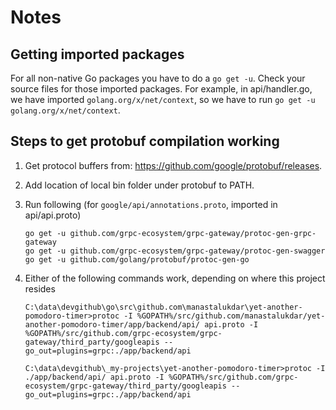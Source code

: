 # Notes

## Getting imported packages

For all non-native Go packages you have to do a `go get -u`. Check your source files for those imported packages. For example, in api/handler.go, we have imported `golang.org/x/net/context`, so we have to run `go get -u golang.org/x/net/context`.

## Steps to get protobuf compilation working

1. Get protocol buffers from: https://github.com/google/protobuf/releases.
2. Add location of local bin folder under protobuf to PATH.
3. Run following (for `google/api/annotations.proto`, imported in api/api.proto)

    ```plaintext
    go get -u github.com/grpc-ecosystem/grpc-gateway/protoc-gen-grpc-gateway
    go get -u github.com/grpc-ecosystem/grpc-gateway/protoc-gen-swagger
    go get -u github.com/golang/protobuf/protoc-gen-go
    ```

4. Either of the following commands work, depending on where this project resides

    ```plaintext
    C:\data\devgithub\go\src\github.com\manastalukdar\yet-another-pomodoro-timer>protoc -I %GOPATH%/src/github.com/manastalukdar/yet-another-pomodoro-timer/app/backend/api/ api.proto -I %GOPATH%/src/github.com/grpc-ecosystem/grpc-gateway/third_party/googleapis --go_out=plugins=grpc:./app/backend/api 
    ```

    ```plaintext
    C:\data\devgithub\_my-projects\yet-another-pomodoro-timer>protoc -I ./app/backend/api/ api.proto -I %GOPATH%/src/github.com/grpc-ecosystem/grpc-gateway/third_party/googleapis --go_out=plugins=grpc:./app/backend/api
    ```
